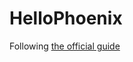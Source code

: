 # HelloPhoenix

Following [the official guide](https://github.com/phoenixframework/phoenix/tree/v1.7.10/guides)
